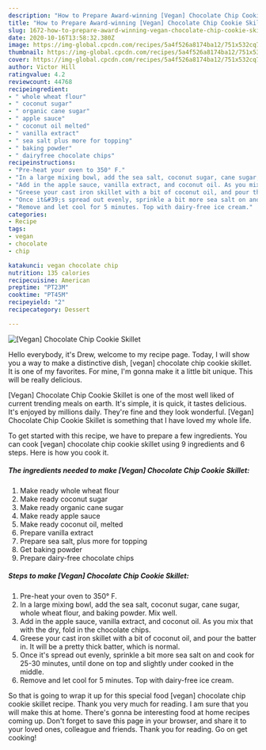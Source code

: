 ```yaml
---
description: "How to Prepare Award-winning [Vegan] Chocolate Chip Cookie Skillet"
title: "How to Prepare Award-winning [Vegan] Chocolate Chip Cookie Skillet"
slug: 1672-how-to-prepare-award-winning-vegan-chocolate-chip-cookie-skillet
date: 2020-10-16T13:58:32.380Z
image: https://img-global.cpcdn.com/recipes/5a4f526a8174ba12/751x532cq70/vegan-chocolate-chip-cookie-skillet-recipe-main-photo.jpg
thumbnail: https://img-global.cpcdn.com/recipes/5a4f526a8174ba12/751x532cq70/vegan-chocolate-chip-cookie-skillet-recipe-main-photo.jpg
cover: https://img-global.cpcdn.com/recipes/5a4f526a8174ba12/751x532cq70/vegan-chocolate-chip-cookie-skillet-recipe-main-photo.jpg
author: Victor Hill
ratingvalue: 4.2
reviewcount: 44768
recipeingredient:
- " whole wheat flour"
- " coconut sugar"
- " organic cane sugar"
- " apple sauce"
- " coconut oil melted"
- " vanilla extract"
- " sea salt plus more for topping"
- " baking powder"
- " dairyfree chocolate chips"
recipeinstructions:
- "Pre-heat your oven to 350° F."
- "In a large mixing bowl, add the sea salt, coconut sugar, cane sugar, whole wheat flour, and baking powder. Mix well."
- "Add in the apple sauce, vanilla extract, and coconut oil. As you mix that with the dry, fold in the chocolate chips."
- "Greese your cast iron skillet with a bit of coconut oil, and pour the batter in. It will be a pretty thick batter, which is normal."
- "Once it&#39;s spread out evenly, sprinkle a bit more sea salt on and cook for 25-30 minutes, until done on top and slightly under cooked in the middle."
- "Remove and let cool for 5 minutes. Top with dairy-free ice cream."
categories:
- Recipe
tags:
- vegan
- chocolate
- chip

katakunci: vegan chocolate chip 
nutrition: 135 calories
recipecuisine: American
preptime: "PT23M"
cooktime: "PT45M"
recipeyield: "2"
recipecategory: Dessert

---
```



![[Vegan] Chocolate Chip Cookie Skillet](https://img-global.cpcdn.com/recipes/5a4f526a8174ba12/751x532cq70/vegan-chocolate-chip-cookie-skillet-recipe-main-photo.jpg)

Hello everybody, it's Drew, welcome to my recipe page. Today, I will show you a way to make a distinctive dish, [vegan] chocolate chip cookie skillet. It is one of my favorites. For mine, I'm gonna make it a little bit unique. This will be really delicious.



[Vegan] Chocolate Chip Cookie Skillet is one of the most well liked of current trending meals on earth. It's simple, it is quick, it tastes delicious. It's enjoyed by millions daily. They're fine and they look wonderful. [Vegan] Chocolate Chip Cookie Skillet is something that I have loved my whole life.


To get started with this recipe, we have to prepare a few ingredients. You can cook [vegan] chocolate chip cookie skillet using 9 ingredients and 6 steps. Here is how you cook it.

<!--inarticleads1-->

##### The ingredients needed to make [Vegan] Chocolate Chip Cookie Skillet:

1. Make ready  whole wheat flour
1. Make ready  coconut sugar
1. Make ready  organic cane sugar
1. Make ready  apple sauce
1. Make ready  coconut oil, melted
1. Prepare  vanilla extract
1. Prepare  sea salt, plus more for topping
1. Get  baking powder
1. Prepare  dairy-free chocolate chips




<!--inarticleads2-->

##### Steps to make [Vegan] Chocolate Chip Cookie Skillet:

1. Pre-heat your oven to 350° F.
1. In a large mixing bowl, add the sea salt, coconut sugar, cane sugar, whole wheat flour, and baking powder. Mix well.
1. Add in the apple sauce, vanilla extract, and coconut oil. As you mix that with the dry, fold in the chocolate chips.
1. Greese your cast iron skillet with a bit of coconut oil, and pour the batter in. It will be a pretty thick batter, which is normal.
1. Once it&#39;s spread out evenly, sprinkle a bit more sea salt on and cook for 25-30 minutes, until done on top and slightly under cooked in the middle.
1. Remove and let cool for 5 minutes. Top with dairy-free ice cream.




So that is going to wrap it up for this special food [vegan] chocolate chip cookie skillet recipe. Thank you very much for reading. I am sure that you will make this at home. There's gonna be interesting food at home recipes coming up. Don't forget to save this page in your browser, and share it to your loved ones, colleague and friends. Thank you for reading. Go on get cooking!
